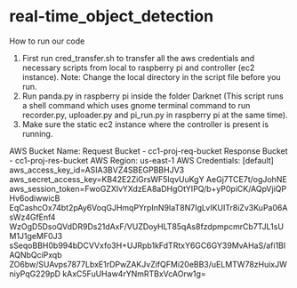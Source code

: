 # real-time_object_detection

How to run our code
1. First run cred_transfer.sh to transfer all the aws credentials and necessary scripts from local to raspberry pi and controller (ec2 instance). Note: Change the local directory in the script file before you run.
2. Run panda.py in raspberry pi inside the folder Darknet (This script runs a shell command which uses gnome terminal command to run recorder.py, uploader.py and pi_run.py in raspberry pi at the same time).
3. Make sure the static ec2 instance where the controller is present is running.

AWS Bucket Name:
Request Bucket - cc1-proj-req-bucket Response Bucket - cc1-proj-res-bucket
AWS Region:
us-east-1
AWS Credentials:
[default]
aws_access_key_id=ASIA3BVZ4SBEGPBBHJV3 aws_secret_access_key=KB42E2ZiGrsWF5IqvUuKgY AeGj7TCE7t/ogJohNE aws_session_token=FwoGZXIvYXdzEA8aDHgOtYIPQ/b+yP0piCK/AQpVjiQPHv6odiwwicB EqCashcOx74bt2pAy6VoqGJHmqPYrpInN9IaT8N7IgLvIKUITr8iZv3KuPa06AsWz4GfEnf4 WzOgD5DsoQVdDR9Ds21dAxF/VUZDoyHLT85qAs8fzdpmpcmrCb7TJL1sUM1J1geMF0J3 sSeqoBBH0b994bDCVVxfo3H+UJRpb1kFdTRtxY6GC6GY39MvAHaS/afi1BIAQNbQciPxqb ZO6bw/SUAvps7877LbxE1rDPwZAKJvZifQFMi20eBB3/uELMTW78zHuixJWniyPqG229pD kAxC5FuUHaw4rYNmRTBxVcAOrw1g=
